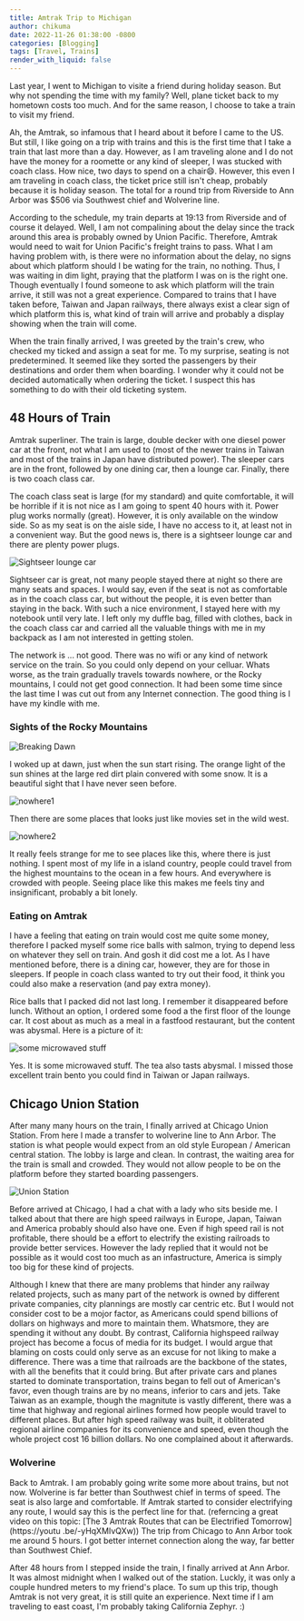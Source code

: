 ```yaml
---
title: Amtrak Trip to Michigan
author: chikuma
date: 2022-11-26 01:38:00 -0800
categories: [Blogging]
tags: [Travel, Trains]
render_with_liquid: false
---
```


Last year, I went to Michigan to visite a friend during holiday season. But why
not spending the time with my family? Well, plane ticket back to my hometown
costs too much. And for the same reason, I choose to take a train to visit my
friend.

Ah, the Amtrak, so infamous that I heard about it before I came to the US. But
still, I like going on a trip with trains and this is the first time that I take
a train that last more than a day. However, as I am traveling alone and I
do not have the money for a roomette or any kind of sleeper, I was stucked with
coach class. How nice, two days to spend on a chair😄. However, this even I am
traveling in coach class, the ticket price still isn't cheap, probably because
it is holiday season. The total for a round trip from Riverside to Ann Arbor was
$506 via Southwest chief and Wolverine line.

According to the schedule, my train departs at 19:13 from Riverside and of
course it delayed. Well, I am not compalining about the delay since the track
around this area is probably owned by Union Pacific. Therefore, Amtrak would
need to wait for Union Pacific's freight trains to pass. What I am having
problem with, is there were no information about the delay, no signs about which
platform should I be wating for the train, no nothing. Thus, I was waiting in
dim light, praying that the platform I was on is the right one. Though
eventually I found someone to ask which platform will the train arrive, it
still was not a great experience. Compared to trains that I have taken before,
Taiwan and Japan railways, there always exist a clear sign of which platform
this is, what kind of train will arrive and probably a display showing when
the train will come.

When the train finally arrived, I was greeted by the train's crew, who checked
my ticked and assign a seat for me. To my surprise, seating is not
predetermined. It seemed like they sorted the passengers by their destinations
and order them when boarding. I wonder why it could not be decided
automatically when ordering the ticket. I suspect this has something to do
with their old ticketing system.

## 48 Hours of Train

Amtrak superliner. The train is large, double decker with one diesel power car
at the front, not what I am used to (most of the newer trains in Taiwan and most
of the trains in Japan have distributed power). The sleeper cars are in the
front, followed by one dining car, then a lounge car. Finally, there is two
coach class car.

The coach class seat is large (for my standard) and quite comfortable, it will
be horrible if it is not nice as I am going to spent 40 hours with it. Power plug
works normally (great). However, it is only available on the window side.
So as my seat is on the aisle side, I have no access to it, at least not in a
convenient way. But the good news is, there is a sightseer lounge car and there
are plenty power plugs.

![Sightseer lounge car](https://i.imgur.com/KyuwU1V.png)

Sightseer car is great, not many people stayed there at night so there are many
seats and spaces. I would say, even if the seat is not as comfortable as in the
coach class car, but without the people, it is even better than staying in the
back. With such a nice environment, I stayed here with my notebook until very
late. I left only my duffle bag, filled with clothes, back in the coach class
car and carried all the valuable things with me in my backpack as I am not
interested in getting stolen.

The network is ... not good. There was no wifi or any kind of network service
on the train. So you could only depend on your celluar. Whats worse, as the
train gradually travels towards nowhere, or the Rocky mountains, I could not
get good connection. It had been some time since the last time I was cut out
from any Internet connection. The good thing is I have my kindle with me.

### Sights of the Rocky Mountains

![Breaking Dawn](https://i.imgur.com/F9Wc4a1.jpg)

I woked up at dawn, just when the sun start rising. The orange light of the sun
shines at the large red dirt plain convered with some snow. It is a beautiful
sight that I have never seen before.

![nowhere1](https://i.imgur.com/xZYZ3OK.jpg)

Then there are some places that looks just like movies set in the wild west.

![nowhere2](https://i.imgur.com/S7x90Ab.jpg)

It really feels strange for me to see places like this, where there is just
nothing. I spent most of my life in a island country, people could travel from
the highest mountains to the ocean in a few hours. And everywhere is crowded
with people. Seeing place like this makes me feels tiny and insignificant,
probably a bit lonely.

### Eating on Amtrak

I have a feeling that eating on train would cost me quite some money, therefore
I packed myself some rice balls with salmon, trying to depend less on whatever
they sell on train. And gosh it did cost me a lot. As I have mentioned before,
there is a dining car, however, they are for those in sleepers. If people in
coach class wanted to try out their food, it think you could also make a
reservation (and pay extra money).

Rice balls that I packed did not last long. I remember it disappeared before
lunch. Without an option, I ordered some food a the first floor of the lounge
car. It cost about as much as a meal in a fastfood restaurant, but the content
was abysmal. Here is a picture of it:

![some microwaved stuff](https://i.imgur.com/1DyDsgv.jpg)

Yes. It is some microwaved stuff. The tea also tasts abysmal.  I missed those
excellent train bento you could find in Taiwan or Japan railways.

## Chicago Union Station

After many many hours on the train, I finally arrived at Chicago Union Station.
From here I made a transfer to wolverine line to Ann Arbor. The station is what
people would expect from an old style European / American central station.
The lobby is large and clean. In contrast, the waiting area for the train is
small and crowded. They would not allow people to be on the platform before
they started boarding passengers.

![Union Station](https://i.imgur.com/ncJCiLg.jpg)

Before arrived at Chicago, I had a chat with a lady who sits beside me. I talked
about that there are high speed railways in Europe, Japan, Taiwan and America
probably should also have one. Even if high speed rail is not profitable, there
should be a effort to electrify the existing railroads to provide better
services. However the lady replied that it would not be possible as it would
cost too much as an infastructure, America is simply too big for these kind of
projects.

Although I knew that there are many problems that hinder any railway related
projects, such as many part of the network is owned by different private
companies, city plannings are mostly car centric etc. But I would not consider
cost to be a mojor factor, as Americans could spend billions of dollars on
highways and more to maintain them. Whatsmore, they are spending it without any
doubt. By contrast, California highspeed railway project has become a focus of
media for its budget. I would argue that blaming on costs could only serve as
an excuse for not liking to make a difference. There was a time that railroads
are the backbone of the states, with all the benefits that it could bring. But
after private cars and planes started to dominate transportation, trains began
to fell out of American's favor, even though trains are by no means, inferior
to cars and jets. Take Taiwan as an example, though the magnitute is vastly
different, there was a time that highway and regional airlines formed how people
would travel to different places. But after high speed railway was built, it
obliterated regional airline companies for its convenience and speed, even
though the whole project cost 16 billion dollars. No one complained about it
afterwards.

### Wolverine

Back to Amtrak. I am probably going write some more about trains, but not now.
Wolverine is far better than Southwest chief in terms of speed. The seat is also
large and comfortable. If Amtrak started to consider electrifying any route,
I would say this is the perfect line for that. (referncing a great video on
this topic: [The 3 Amtrak Routes that can be Electrified Tomorrow](https://youtu
.be/-yHqXMIvQXw)) The trip from Chicago to Ann Arbor took me around 5 hours. I
got better internet connection along the way, far better than Southwest Chief.

After 48 hours from I stepped inside the train, I finally arrived at Ann Arbor.
It was almost midnight when I walked out of the station. Luckly, it was only a
couple hundred meters to my friend's place. To sum up this trip, though Amtrak
is not very great, it is still quite an experience. Next time if I am traveling
to east coast, I'm probably taking California Zephyr. :)




